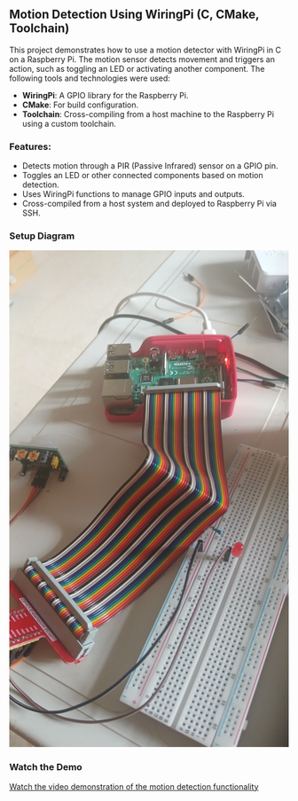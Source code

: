 ## Motion Detection Using WiringPi (C, CMake, Toolchain)

This project demonstrates how to use a motion detector with WiringPi in C on a Raspberry Pi. The motion sensor detects movement and triggers an action, such as toggling an LED or activating another component. The following tools and technologies were used:
- **WiringPi**: A GPIO library for the Raspberry Pi.
- **CMake**: For build configuration.
- **Toolchain**: Cross-compiling from a host machine to the Raspberry Pi using a custom toolchain.

### Features:
- Detects motion through a PIR (Passive Infrared) sensor on a GPIO pin.
- Toggles an LED or other connected components based on motion detection.
- Uses WiringPi functions to manage GPIO inputs and outputs.
- Cross-compiled from a host system and deployed to Raspberry Pi via SSH.

### Setup Diagram

![Motion Detection Setup](capture/motion_detection_setup.jpg)

### Watch the Demo

[Watch the video demonstration of the motion detection functionality](https://www.youtube.com/shorts/K4Nq5pkwRzs)
